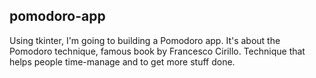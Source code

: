 pomodoro-app
---
Using tkinter, I'm going to building a Pomodoro app. 
It's about the Pomodoro technique, famous book by Francesco Cirillo.
Technique that helps people time-manage and to get more stuff done. 
